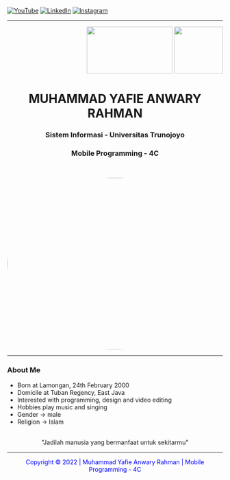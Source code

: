 [![YouTube](https://img.shields.io/badge/YouTube-FF0000?style=for-the-badge&logo=youtube&logoColor=white)](https://www.youtube.com/channel/UCKgOcaedZ5EgJXAeo0ida9A)
[![LinkedIn](https://img.shields.io/badge/LinkedIn-0077B5?style=for-the-badge&logo=linkedin&logoColor=white)](https://www.linkedin.com/in/muhammad-yafie-anwary-rahman-04666b1aa/)
[![Instagram](https://img.shields.io/badge/Instagram-E4405F?style=for-the-badge&logo=instagram&logoColor=white)](https://www.instagram.com/yafie.anra24/)

---

<p align="right">
<img src="https://user-images.githubusercontent.com/81146509/187402164-eec8e19f-0af1-4278-ab4d-1b7fe0b26941.png" width="199.83" height="109"/>
<img src="https://user-images.githubusercontent.com/81146509/230471339-691dd58d-f025-4a57-bf03-11bbe92cde66.png" width="114" height="109"/>
<p/>

<h1 align="center"> MUHAMMAD YAFIE ANWARY RAHMAN</h1>
<h3 align="center"> Sistem Informasi - Universitas Trunojoyo</h3>
<h3 align="center"> Mobile Programming - 4C</h3>
<br/>

<p align="center">
<img src="https://user-images.githubusercontent.com/81146509/187389213-c0c70708-e670-47b1-b012-deee30306691.JPG" width="600" height="400" style="border-radius: 100%;" />
<p/>

---

### About Me

- Born at Lamongan, 24th February 2000
- Domicile at Tuban Regency, East Java
- Interested with programming, design and video editing
- Hobbies play music and singing
- Gender -> male
- Religion -> Islam

 <br/>
 
<div align="center"; text-style>
 "Jadilah manusia yang bermanfaat untuk sekitarmu"
</div>

---

<p align="center" style="color:blue">
Copyright &copy; 2022 | Muhammad Yafie Anwary Rahman | Mobile Programming - 4C
</p>
